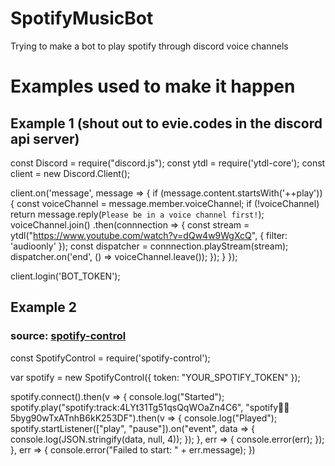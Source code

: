 # SpotifyMusicBot
Trying to make a bot to play spotify through discord voice channels

# Examples used to make it happen

## Example 1 (shout out to evie.codes in the discord api server)

const Discord = require("discord.js");
const ytdl = require('ytdl-core');
const client = new Discord.Client();

client.on('message', message => {
  if (message.content.startsWith('++play')) {
    const voiceChannel = message.member.voiceChannel;
    if (!voiceChannel) return message.reply(`Please be in a voice channel first!`);
    voiceChannel.join()
      .then(connnection => {
        const stream = ytdl("https://www.youtube.com/watch?v=dQw4w9WgXcQ", { filter: 'audioonly' });
        const dispatcher = connnection.playStream(stream);
        dispatcher.on('end', () => voiceChannel.leave());
      });
  }
});

client.login('BOT_TOKEN');
## Example 2
### source: [spotify-control](https://www.npmjs.com/package/spotify-control)

const SpotifyControl = require('spotify-control');
 
var spotify = new SpotifyControl({
    token: "YOUR_SPOTIFY_TOKEN"
});
 
spotify.connect().then(v => {
    console.log("Started");
    spotify.play("spotify:track:4LYt31Tg51qsQqWOaZn4C6", "spotify:artist:5byg90wTxATnhB6kK253DF").then(v => {
        console.log("Played");
        spotify.startListener(["play", "pause"]).on("event", data => {
            console.log(JSON.stringify(data, null, 4));
        });
    }, err => {
        console.error(err);
    });
}, err => {
    console.error("Failed to start: " + err.message);
})
